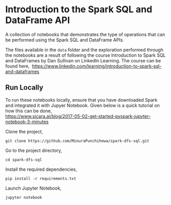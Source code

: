 # Introduction to the Spark SQL and DataFrame API
A collection of notebooks that demonstrates the type of operations that can be performed using the Spark SQL and DataFrame APIs.

The files available in the `data` folder and the exploration performed through the notebooks are a result of following the course Introduction to Spark SQL and DataFrames by Dan Sullivan on LinkedIn Learning. The course can be found here,&nbsp;
https://www.linkedin.com/learning/introduction-to-spark-sql-and-dataframes

## Run Locally

To run these notebooks locally, ensure that you have downloaded Spark and integrated it with Jupyer Notebook. Given below is a quick tutorial on how this can be done,<br>
https://www.sicara.ai/blog/2017-05-02-get-started-pyspark-jupyter-notebook-3-minutes

Clone the project,

```
git clone https://github.com/MinuraPunchihewa/spark-dfs-sql.git
```

Go to the project directory,

```
cd spark-dfs-sql
```

Install the required dependencies,

```
pip install -r requirements.txt
```

Launch Jupyter Notebook,

```
jupyter notebook
```
